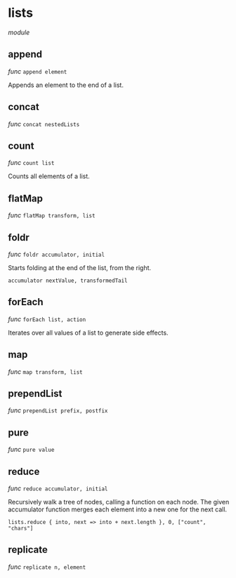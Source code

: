 # lists

_module_ 

## append

_func_ `append element`

Appends an element to the end of a list.
## concat

_func_ `concat nestedLists`


## count

_func_ `count list`

Counts all elements of a list.
## flatMap

_func_ `flatMap transform, list`


## foldr

_func_ `foldr accumulator, initial`

Starts folding at the end of the list, from the right.

`accumulator nextValue, transformedTail`
## forEach

_func_ `forEach list, action`

Iterates over all values of a list to generate side effects.

## map

_func_ `map transform, list`



## prependList

_func_ `prependList prefix, postfix`


## pure

_func_ `pure value`


## reduce

_func_ `reduce accumulator, initial`

Recursively walk a tree of nodes, calling a function on each node.
The given accumulator function merges each element into a new one for the next call.

```
lists.reduce { into, next => into + next.length }, 0, ["count", "chars"]
```
## replicate

_func_ `replicate n, element`

